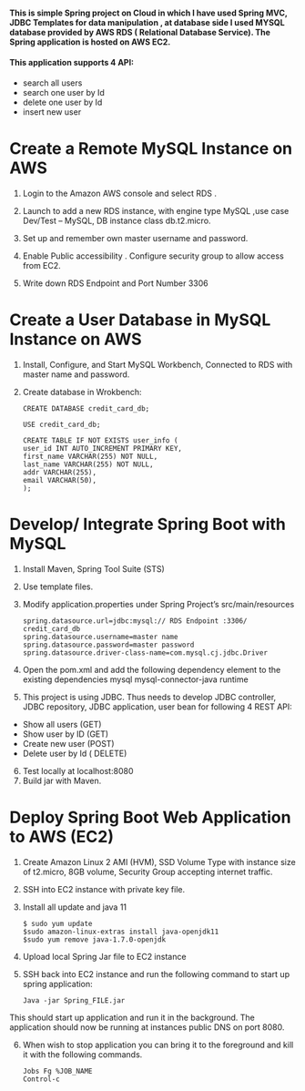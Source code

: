 #### This is simple Spring project on Cloud in which I have used Spring MVC, JDBC Templates for data manipulation , at database side I used MYSQL database provided by AWS RDS ( Relational Database Service). The Spring application is hosted on AWS EC2.
#### This application supports 4 API:
* search all users
* search one user by Id
* delete one user by Id
* insert new user

# Create a Remote MySQL Instance on AWS
1.	Login to the Amazon AWS console and select RDS .

2.	Launch to add a new RDS instance, with engine type MySQL ,use case Dev/Test – MySQL,  DB instance class db.t2.micro.

3.	Set up and remember own master username and password. 

4.  Enable Public accessibility . Configure security group to allow access from EC2.

5.	Write down RDS Endpoint and Port Number 3306

 


# Create a User Database in MySQL Instance on AWS
1.	Install, Configure, and Start MySQL Workbench, Connected to RDS with master name and password.
2.	Create database in Wrokbench:


		CREATE DATABASE credit_card_db;

		USE credit_card_db;

		CREATE TABLE IF NOT EXISTS user_info (
		user_id INT AUTO_INCREMENT PRIMARY KEY,
		first_name VARCHAR(255) NOT NULL,
		last_name VARCHAR(255) NOT NULL,
		addr VARCHAR(255),
		email VARCHAR(50),
		);

# Develop/ Integrate Spring Boot with MySQL
1.	Install Maven, Spring Tool Suite (STS)
 
2.	Use template files.
3.	Modify application.properties under Spring Project’s src/main/resources

		spring.datasource.url=jdbc:mysql:// RDS Endpoint :3306/ credit_card_db 
		spring.datasource.username=master name
		spring.datasource.password=master password
		spring.datasource.driver-class-name=com.mysql.cj.jdbc.Driver

4.	Open the pom.xml and add the following dependency element to the existing dependencies
		<dependency>
		<groupId>mysql</groupId>
		<artifactId>mysql-connector-java</artifactId>
		<scope>runtime</scope>
		</dependency>
5.	This project is using JDBC. Thus needs to develop JDBC controller, JDBC repository, JDBC application, user bean for following 4 REST API:
* Show all users (GET)
* Show user by ID (GET)
* Create new user (POST)
* Delete user by Id ( DELETE)

6.	Test locally at localhost:8080
7.	Build jar with Maven.
 


# Deploy Spring Boot Web Application to AWS (EC2)

1.	Create Amazon Linux 2 AMI (HVM), SSD Volume Type with instance size of t2.micro, 8GB volume, Security Group accepting internet traffic. 
 

2.	SSH into EC2 instance with private key file.

3.	Install all update and java 11

		$ sudo yum update
		$sudo amazon-linux-extras install java-openjdk11
		$sudo yum remove java-1.7.0-openjdk

4.	Upload local Spring Jar file to EC2 instance
5.	SSH back into EC2 instance and run the following command to start up spring application:

		Java -jar Spring_FILE.jar

This should start up application and run it in the background. The application should now be running at instances public DNS on port 8080. 

6.	When wish to stop  application you can bring it to the foreground and kill it with the following commands.

		Jobs Fg %JOB_NAME
		Control-c

